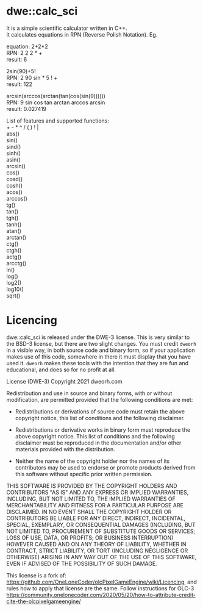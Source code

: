 # dwe::calc_sci

It is a simple scientific calculator written in C++.  
It calculates equations in RPN (Reverse Polish Notation).
Eg.

equation: 2+2\*2  
RPN: 2 2 2 \* +  
result: 6  

2sin(90)+5!  
RPN: 2 90 sin * 5 ! +  
result: 122  

arcsin(arccos(arctan(tan(cos(sin(9))))))  
RPN: 9 sin cos tan arctan arccos arcsin  
result: 0.027419  

List of features and supported functions:  
    + - * ^ / ( ) ! |  
abs()  
sin()  
sind()  
sinh()  
asin()  
arcsin()  
cos()  
cosd()  
cosh()  
acos()  
arccos()  
tg()  
tan()  
tgh()  
tanh()  
atan()  
arctan()  
ctg()  
ctgh()  
actg()  
arcctg()  
ln()  
log()  
log2()  
log10()  
sqrt()  

# Licencing

dwe::calc_sci is released under the DWE-3 license. This is very similar to the BSD-3 license, but there are two slight changes. You must credit `dweorh` in a visible way, in both source code and binary form, so if your application makes use of this code, somewhere in there it must display that you have used it. `dweorh` makes these tools with the intention that they are fun and educational, and does so for no profit at all.

License (DWE-3)
Copyright 2021 dweorh.com

Redistribution and use in source and binary forms, with or without modification, are permitted provided that the following conditions are met:

* Redistributions or derivations of source code must retain the above copyright notice, this list of conditions and the following disclaimer.

* Redistributions or derivative works in binary form must reproduce the above copyright notice. This list of conditions and the following disclaimer must be reproduced in the documentation and/or other materials provided with the distribution.

* Neither the name of the copyright holder nor the names of its contributors may be used to endorse or promote products derived from this software without specific prior written permission.

THIS SOFTWARE IS PROVIDED BY THE COPYRIGHT HOLDERS AND CONTRIBUTORS "AS IS" AND ANY EXPRESS OR IMPLIED WARRANTIES, INCLUDING, BUT NOT LIMITED TO, THE IMPLIED WARRANTIES OF MERCHANTABILITY AND FITNESS FOR A PARTICULAR PURPOSE ARE DISCLAIMED. IN NO EVENT SHALL THE COPYRIGHT HOLDER OR CONTRIBUTORS BE LIABLE FOR ANY DIRECT, INDIRECT, INCIDENTAL, SPECIAL, EXEMPLARY, OR CONSEQUENTIAL DAMAGES (INCLUDING, BUT NOT LIMITED TO, PROCUREMENT OF SUBSTITUTE GOODS OR SERVICES; LOSS OF USE, DATA, OR PROFITS; OR BUSINESS INTERRUPTION) HOWEVER CAUSED AND ON ANY THEORY OF LIABILITY, WHETHER IN CONTRACT, STRICT LIABILITY, OR TORT (INCLUDING NEGLIGENCE OR OTHERWISE) ARISING IN ANY WAY OUT OF THE USE OF THIS SOFTWARE, EVEN IF ADVISED OF THE POSSIBILITY OF SUCH DAMAGE.



This license is a fork of: https://github.com/OneLoneCoder/olcPixelGameEngine/wiki/Licencing, and rules how to apply that license are the same. Follow instructions for OLC-3 https://community.onelonecoder.com/2020/05/20/how-to-attribute-credit-cite-the-olcpixelgameengine/
